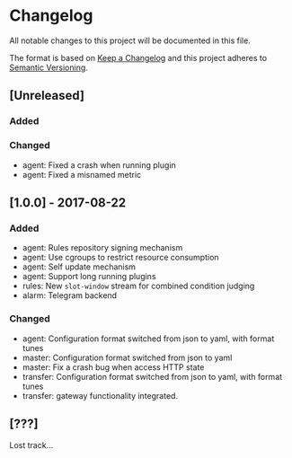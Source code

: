 # Changelog
All notable changes to this project will be documented in this file.

The format is based on [Keep a Changelog](http://keepachangelog.com/en/1.0.0/)
and this project adheres to [Semantic Versioning](http://semver.org/spec/v2.0.0.html).

## [Unreleased]
### Added
### Changed
- agent: Fixed a crash when running plugin
- agent: Fixed a misnamed metric

## [1.0.0] - 2017-08-22
### Added
- agent: Rules repository signing mechanism
- agent: Use cgroups to restrict resource consumption
- agent: Self update mechanism
- agent: Support long running plugins
- rules: New `slot-window` stream for combined condition judging
- alarm: Telegram backend

### Changed
- agent: Configuration format switched from json to yaml, with format tunes
- master: Configuration format switched from json to yaml
- master: Fix a crash bug when access HTTP state
- transfer: Configuration format switched from json to yaml, with format tunes
- transfer: gateway functionality integrated.

## [???]
Lost track...
